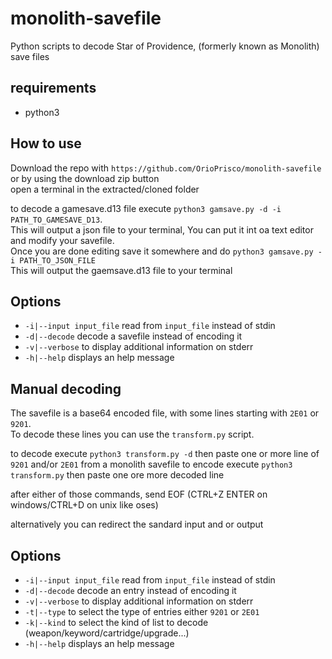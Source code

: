 # monolith-savefile

Python scripts to decode Star of Providence, (formerly known as Monolith) save files

## requirements
- python3

## How to use

Download the repo with `https://github.com/OrioPrisco/monolith-savefile` or by using the download zip button  
open a terminal in the extracted/cloned folder  

to decode a gamesave.d13 file execute `python3 gamsave.py -d -i PATH_TO_GAMESAVE_D13`.  
This will output a json file to your terminal, You can put it int oa text editor and modify your savefile.  
Once you are done editing save it somewhere and do `python3 gamsave.py -i PATH_TO_JSON_FILE`  
This will output the gaemsave.d13 file to your terminal  

## Options
*	`-i|--input input_file` read from `input_file` instead of stdin  
*	`-d|--decode` decode a savefile instead of encoding it  
*	`-v|--verbose` to display additional information on stderr  
*	`-h|--help` displays an help message

## Manual decoding

The savefile is a base64 encoded file, with some lines starting with `2E01` or `9201`.  
To decode these lines you can use the `transform.py` script.  

to decode execute `python3 transform.py -d` then paste one or more line of `9201` and/or `2E01` from a monolith savefile
to encode execute `python3 transform.py` then paste one ore more decoded line

after either of those commands, send EOF (CTRL+Z ENTER on windows/CTRL+D on unix like oses)  
  
alternatively you can redirect the sandard input and or output  
  
## Options
*	`-i|--input input_file` read from `input_file` instead of stdin  
*	`-d|--decode` decode an entry instead of encoding it  
*	`-v|--verbose` to display additional information on stderr  
*	`-t|--type` to select the type of entries either `9201` or `2E01`  
*	`-k|--kind` to select the kind of list to decode (weapon/keyword/cartridge/upgrade...)  
*	`-h|--help` displays an help message
